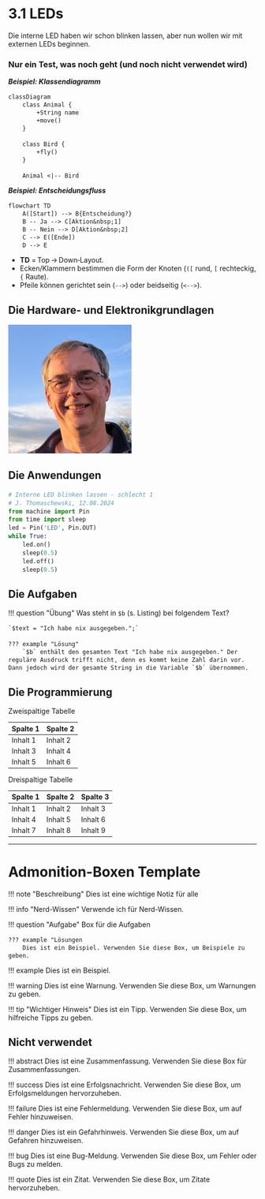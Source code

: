 # 3.1 LEDs

Die interne LED haben wir schon blinken lassen, aber nun wollen wir mit externen LEDs beginnen.


### Nur ein Test, was noch geht (und noch nicht verwendet wird)

***Beispiel: Klassendiagramm***

```mermaid
classDiagram
    class Animal {
        +String name
        +move()
    }

    class Bird {
        +fly()
    }

    Animal <|-- Bird
```


***Beispiel: Entscheidungsfluss***

```mermaid
flowchart TD
    A([Start]) --> B{Entscheidung?}
    B -- Ja --> C[Aktion&nbsp;1]
    B -- Nein --> D[Aktion&nbsp;2]
    C --> E([Ende])
    D --> E
```

* **TD** = Top → Down‑Layout.  
* Ecken/Klammern bestimmen die Form der Knoten (`([` rund, `[` rechteckig, `{` Raute).  
* Pfeile können gerichtet sein (`-->`) oder beidseitig (`<-->`).






## Die Hardware- und Elektronikgrundlagen

![Microcontrollerboard Raspberry Pi Pico W](../JT-Web.jpg)


## Die Anwendungen

```python linenums="1" hl_lines="2-3"
# Interne LED blinken lassen - schlecht 1
# J. Thomaschewski, 12.08.2024
from machine import Pin
from time import sleep
led = Pin('LED', Pin.OUT)
while True:
    led.on()
    sleep(0.5)
    led.off()
    sleep(0.5)
```

## Die Aufgaben

!!! question "Übung"
    Was steht in  `$b` (s. Listing) bei folgendem Text?
    
    `$text = "Ich habe nix ausgegeben.";`
    
    ??? example "Lösung"
        `$b` enthält den gesamten Text "Ich habe nix ausgegeben." Der reguläre Ausdruck trifft nicht, denn es kommt keine Zahl darin vor. Dann jedoch wird der gesamte String in die Variable `$b` übernommen.


## Die Programmierung

Zweispaltige Tabelle

| Spalte 1 | Spalte 2 |
|----------|----------|
| Inhalt 1 | Inhalt 2 |
| Inhalt 3 | Inhalt 4 |
| Inhalt 5 | Inhalt 6 |

Dreispaltige Tabelle

| Spalte 1 | Spalte 2 | Spalte 3 |
|----------|----------|----------|
| Inhalt 1 | Inhalt 2 | Inhalt 3 |
| Inhalt 4 | Inhalt 5 | Inhalt 6 |
| Inhalt 7 | Inhalt 8 | Inhalt 9 |


-------------------------------

# Admonition-Boxen Template

!!! note "Beschreibung"
    Dies ist eine wichtige Notiz für alle


!!! info "Nerd-Wissen"
    Verwende ich für Nerd-Wissen.


!!! question "Aufgabe"
    Box für die Aufgaben

    ??? example "Lösungen
        Dies ist ein Beispiel. Verwenden Sie diese Box, um Beispiele zu geben.

!!! example
    Dies ist ein Beispiel. 

!!! warning
    Dies ist eine Warnung. Verwenden Sie diese Box, um Warnungen zu geben.

!!! tip "Wichtiger Hinweis"
    Dies ist ein Tipp. Verwenden Sie diese Box, um hilfreiche Tipps zu geben.


## Nicht verwendet
!!! abstract
    Dies ist eine Zusammenfassung. Verwenden Sie diese Box für Zusammenfassungen.


!!! success
    Dies ist eine Erfolgsnachricht. Verwenden Sie diese Box, um Erfolgsmeldungen hervorzuheben.


!!! failure
    Dies ist eine Fehlermeldung. Verwenden Sie diese Box, um auf Fehler hinzuweisen.

!!! danger
    Dies ist ein Gefahrhinweis. Verwenden Sie diese Box, um auf Gefahren hinzuweisen.

!!! bug
    Dies ist eine Bug-Meldung. Verwenden Sie diese Box, um Fehler oder Bugs zu melden.

!!! quote
    Dies ist ein Zitat. Verwenden Sie diese Box, um Zitate hervorzuheben.
